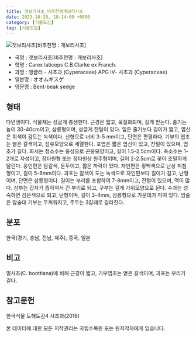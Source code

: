 ```yaml
---
title: 갯보리사초_비추천명개보리사초
date: 2023-10-20, 18:14:09 +0800
category: [식물도감]
tag: [식물도감]
---
```




![갯보리사초[비추천명 : 개보리사초]](http://www.nature.go.kr/fileUpload/plants/basic/Cyperaceae/Carex/4858/4858_1_th2.jpg)
- 국명 : 갯보리사초[비추천명 : 개보리사초]
- 학명 : Carex laticeps C.B.Clarke ex Franch.
- 과명 : 앵글러 - 사초과 (Cyperaceae) APG Ⅳ- 사초과 (Cyperaceae)
- 일본명 : オオムギスゲ
- 영문명 : Bent-beak sedge


## 형태
다년생이다. 식물체는 성글게 총생한다. 근경은 짧고, 목질화되며, 길게 벋는다. 줄기는 높이 30-40cm이고, 삼릉형이며, 성글게 잔털이 있다. 잎은 줄기보다 길이가 짧고, 엽신은 회색이 감도는 녹색이다. 선형으로 너비 3-5 mm이고, 단면은 편평하다. 기부의 엽초는 옅은 갈색이고, 섬유모양으로 세열한다. 포엽은 짧은 엽신이 있고, 잔털이 있으며, 엽초가 길다. 화서는 정소수는 웅성으로 곤봉모양이고, 길이 1.5-2.5cm이다. 측소수는 1-2개로 자성이고, 장타원형 또는 장타원상 원주형이며, 길이 2-2.5cm로 꽃이 조밀하게 달린다. 웅인편은 담갈색, 둔두이고, 짧은 까락이 있다. 자인편은 황백색으로 난상 피침형이고, 길이 5-6mm이다. 과포는 갈색이 도는 녹색으로 자인편보다 길이가 길고, 난형이며, 단면은 삼릉형이다. 길이는 부리를 포함하여 7-8mm이고, 잔털이 있으며, 맥이 많다. 상부는 갑자기 좁아져서 긴 부리로 되고, 구부는 깊게 가위모양으로 된다. 수과는 성숙하면 검은색으로 되고, 난형이며, 길이 3-4mm, 삼릉형으로 가운데가 파여 있다. 암술은 암술대 기부는 두꺼워지고, 주두는 3갈래로 갈라진다.
## 분포
한국(경기, 충남, 전남, 제주), 중국, 일본
## 비고
밀사초(C. boottiana)에 비해 근경이 짧고, 기부엽초는 옅은 갈색이며, 과포는 부리가 길다.
## 참고문헌
한국식물 도해도감4 사초과(2016)






본 데이터에 대한 모든 저작권리는 국립수목원 또는 원저작자에게 있습니다.
